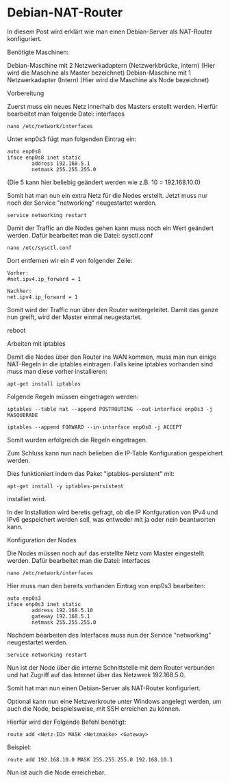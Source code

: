 # Debian-NAT-Router

In diesem Post wird erklärt wie man einen Debian-Server als NAT-Router konfiguriert.

 

Benötigte Maschinen:

Debian-Maschine mit 2 Netzwerkadaptern (Netzwerkbrücke, intern) (Hier wird die Maschine als Master bezeichnet)
Debian-Maschine mit 1 Netzwerkadapter (Intern) (Hier wird die Maschine als Node bezeichnet)
 

Vorbereitung

Zuerst muss ein neues Netz innerhalb des Masters erstellt werden. Hierfür bearbeitet man folgende Datei: interfaces

```nano /etc/network/interfaces```
 

Unter enp0s3 fügt man folgenden Eintrag ein:

```
auto enp0s8
iface enp0s8 inet static
		address 192.168.5.1
		netmask 255.255.255.0
```
(Die 5 kann hier beliebig geändert werden wie z.B. 10 = 192.168.10.0)

Somit hat man nun ein extra Netz für die Nodes erstellt. Jetzt muss nur noch der Service "networking" neugestartet werden.
```
service networking restart
```

Damit der Traffic an die Nodes gehen kann muss noch ein Wert geändert werden. Dafür bearbeitet man die Datei: sysctl.conf
```
nano /etc/sysctl.conf
```

Dort entfernen wir ein # von folgender Zeile:
```
Vorher:
#net.ipv4.ip_forward = 1

Nachher:
net.ipv4.ip_forward = 1
```

Somit wird der Traffic nun über den Router weitergeleitet. Damit das ganze nun greift, wird der Master einmal neugestartet.

reboot
 

Arbeiten mit iptables

Damit die Nodes über den Router ins WAN kommen, muss man nun einige NAT-Regeln in die iptables eintragen. Falls keine iptables vorhanden sind muss man diese vorher installieren:
```
apt-get install iptables
 ```

Folgende Regeln müssen eingetragen werden:
```
iptables --table nat --append POSTROUTING --out-interface enp0s3 -j MASQUERADE
```
```
iptables --append FORWARD --in-interface enp0s8 -j ACCEPT
```
Somit wurden erfolgreich die Regeln eingetragen.

 

Zum Schluss kann nun nach belieben die IP-Table Konfiguration gespeichert werden.

Dies funktioniert indem das Paket "iptables-persistent" mit:
```
apt-get install -y iptables-persistent
```
installiet wird.

 

In der Installation wird beretis gefragt, ob die IP Konfguration von IPv4 und IPv6 gespeichert werden soll, was entweder mit ja oder nein beantworten kann.

 

Konfiguration der Nodes

Die Nodes müssen noch auf das erstellte Netz vom Master eingestellt werden. Dafür bearbeitet man die Datei: interfaces
```
nano /etc/network/interfaces
```

Hier muss man den bereits vorhanden Eintrag von enp0s3 bearbeiten:
```
auto enp0s3
iface enp0s3 inet static
		address 192.168.5.10
		gateway 192.168.5.1
		netmask 255.255.255.0
```

Nachdem bearbeiten des Interfaces muss nun der Service "networking" neugestartet werden.
```
service networking restart
```

Nun ist der Node über die interne Schnittstelle mit dem Router verbunden und hat Zugriff auf das Internet über das Netzwerk 192.168.5.0.

Somit hat man nun einen Debian-Server als NAT-Router konfiguriert.

 

Optional kann nun eine Netzwerkroute unter Windows angelegt werden, um auch die Node, beispielsweise, mit SSH erreichen zu können.

Hierfür wird der Folgende Befehl benötigt:
```
route add <Netz-ID> MASK <Netzmaske> <Gateway>
```

Beispiel:
```
route add 192.168.10.0 MASK 255.255.255.0 192.168.10.1
```

Nun ist auch die Node erreichebar.
